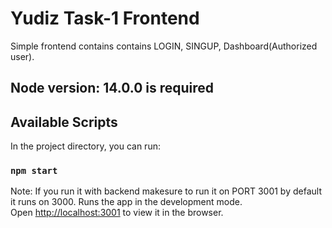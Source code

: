 # Yudiz Task-1 Frontend

Simple frontend contains contains LOGIN, SINGUP, Dashboard(Authorized user).

## Node version: 14.0.0 is required

## Available Scripts

In the project directory, you can run:

### `npm start`

Note: If you run it with backend makesure to run it on PORT 3001 by default it runs on 3000.
Runs the app in the development mode.\
Open [http://localhost:3001](http://localhost:3001) to view it in the browser.

